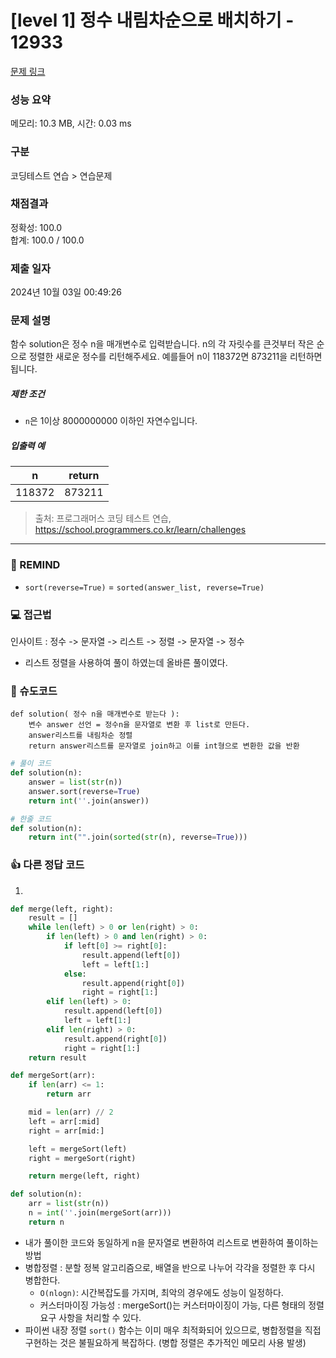 # [level 1] 정수 내림차순으로 배치하기 - 12933 

[문제 링크](https://school.programmers.co.kr/learn/courses/30/lessons/12933) 

### 성능 요약

메모리: 10.3 MB, 시간: 0.03 ms

### 구분

코딩테스트 연습 > 연습문제

### 채점결과

정확성: 100.0<br/>합계: 100.0 / 100.0

### 제출 일자

2024년 10월 03일 00:49:26

### 문제 설명

<p>함수 solution은 정수 n을 매개변수로 입력받습니다. n의 각 자릿수를 큰것부터 작은 순으로 정렬한 새로운 정수를 리턴해주세요. 예를들어 n이 118372면 873211을 리턴하면 됩니다.</p>

<h5>제한 조건</h5>

<ul>
<li><code>n</code>은 1이상 8000000000 이하인 자연수입니다.</li>
</ul>

<h5>입출력 예</h5>
<table class="table">
        <thead><tr>
<th>n</th>
<th style="text-align: center">return</th>
</tr>
</thead>
        <tbody><tr>
<td>118372</td>
<td style="text-align: center">873211</td>
</tr>
</tbody>
      </table>

> 출처: 프로그래머스 코딩 테스트 연습, https://school.programmers.co.kr/learn/challenges
---
### 🤔 REMIND
- `sort(reverse=True)` = `sorted(answer_list, reverse=True)`

### 💻 접근법
인사이트 : 정수 -> 문자열 -> 리스트 -> 정렬 -> 문자열 -> 정수
- 리스트 정렬을 사용하여 풀이 하였는데 올바른 풀이였다.

### 📝 슈도코드
```
def solution( 정수 n을 매개변수로 받는다 ):
    변수 answer 선언 = 정수n을 문자열로 변환 후 list로 만든다.
    answer리스트를 내림차순 정렬
    return answer리스트를 문자열로 join하고 이를 int형으로 변환한 값을 반환
```
```python
# 풀이 코드
def solution(n):
    answer = list(str(n))
    answer.sort(reverse=True)
    return int(''.join(answer))
```
```python
# 한줄 코드
def solution(n):
    return int("".join(sorted(str(n), reverse=True)))
```

### 👍 다른 정답 코드
1.
```python
def merge(left, right):
    result = []
    while len(left) > 0 or len(right) > 0:
        if len(left) > 0 and len(right) > 0:
            if left[0] >= right[0]:
                result.append(left[0])
                left = left[1:]
            else:
                result.append(right[0])
                right = right[1:]
        elif len(left) > 0:
            result.append(left[0])
            left = left[1:]
        elif len(right) > 0:
            result.append(right[0])
            right = right[1:]
    return result

def mergeSort(arr):
    if len(arr) <= 1:
        return arr

    mid = len(arr) // 2
    left = arr[:mid]
    right = arr[mid:]

    left = mergeSort(left)
    right = mergeSort(right)

    return merge(left, right)

def solution(n):
    arr = list(str(n))
    n = int(''.join(mergeSort(arr)))
    return n
```
- 내가 풀이한 코드와 동일하게 n을 문자열로 변환하여 리스트로 변환하여 풀이하는 방법
- 병합정렬 : 분할 정복 알고리즘으로, 배열을 반으로 나누어 각각을 정렬한 후 다시 병합한다.
    - `O(nlogn)`: 시간복잡도를 가지며, 최악의 경우에도 성능이 일정하다.
    - 커스터마이징 가능성 : mergeSort()는 커스터마이징이 가능, 다른 형태의 정렬 요구 사항을 처리할 수 있다.
- 파이썬 내장 정렬 `sort()` 함수는 이미 매우 최적화되어 있으므로, 병합정렬을 직접 구현하는 것은 불필요하게 복잡하다. (병합 정렬은 추가적인 메모리 사용 발생)
